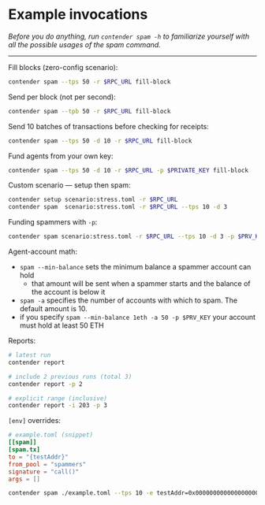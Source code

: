 # Example invocations

*Before you do anything, run `contender spam -h` to familiarize yourself with all the possible usages of the spam command.*

---

Fill blocks (zero-config scenario):
```bash
contender spam --tps 50 -r $RPC_URL fill-block
```

Send per block (not per second):
```bash
contender spam --tpb 50 -r $RPC_URL fill-block
```

Send 10 batches of transactions before checking for receipts:
```bash
contender spam --tps 50 -d 10 -r $RPC_URL fill-block
```

Fund agents from your own key:
```bash
contender spam --tps 50 -d 10 -r $RPC_URL -p $PRIVATE_KEY fill-block
```

Custom scenario — setup then spam:
```bash
contender setup scenario:stress.toml -r $RPC_URL
contender spam  scenario:stress.toml -r $RPC_URL --tps 10 -d 3
```

Funding spammers with `-p`:
```bash
contender spam scenario:stress.toml -r $RPC_URL --tps 10 -d 3 -p $PRV_KEY
```

Agent-account math:

- `spam --min-balance` sets the minimum balance a spammer account can hold
  - that amount will be sent when a spammer starts and the balance of the account is below it
- `spam -a` specifies the number of accounts with which to spam. The default amount is 10.
- if you specify `spam --min-balance 1eth -a 50 -p $PRV_KEY` your account must hold at least 50 ETH

Reports:
```bash
# latest run
contender report

# include 2 previous runs (total 3)
contender report -p 2

# explicit range (inclusive)
contender report -i 203 -p 3
```

`[env]` overrides:
```toml
# example.toml (snippet)
[[spam]]
[spam.tx]
to = "{testAddr}"
from_pool = "spammers"
signature = "call()"
args = []
```

```bash
contender spam ./example.toml --tps 10 -e testAddr=0x0000000000000000000000000000000000000013
```
